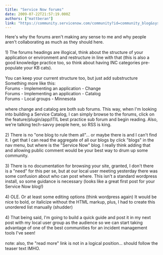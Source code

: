 ```yaml
---
title: "Service Now forums"
date: 2009-07-22T21:57:19.000Z
authors: ["mattberan"]
link: "https://community.servicenow.com/community?id=community_blog&sys_id=159c2ee1dbd0dbc01dcaf3231f961926"
---
```

<p>Here's why the forums aren't making any sense to me and why people aren't collaborating as much as they should here.<br /><br />1) The forums headings are illogical, think about the structure of your application or environment and restructure in line with that (this is also a good knowledge practice too, so think about having INC categories pre-populate your KB cats).<br /><br />You can keep your current structure too, but just add substructure Something more like this:<br />Forums - Implementing an application - Change<br />Forums - Implementing an application - Catalog<br />Forums - Local groups - Minnesota<br /><br />where change and catalog are both sub forums. This way, when I'm looking into building a Service Catalog, I can simply browse to the forums, click on the feature/plugin/app/ITIL best practice sub forum and begin reading. Also, we're talking tech-savvy people here, so RSS is king.<br /><br />2) There is no "one blog to rule them all"... or maybe there is and I can't find it. I get that I can read the aggregate of all our blogs by click "blogs" in the nav menu, but where is the "Service Now" blog. I really think adding that and allowing public comment would be your best way to drum up some community.<br /><br />3) There is no documentation for browsing your site, granted, I don't there is a "need" for this per se, but at our local user meeting yesterday there was some confusion about who can post where. This isn't a standard wordpress install, so some guidance is necessary (looks like a great first post for your Service Now blog!)<br /><br />4) OLE. Or at least some editing options (think wordpress again) It would be nice to bold, or italicize without the HTML markup, plus, I had to create this unordered list manually (shudder)<br /><br />4) That being said, I'm going to build a quick guide and post it in my next post with my local user group as the audience so we can start taking advantage of one of the best communities for an incident management tools I've seen!<br /><br />note: also, the "read more" link is not in a logical position... should follow the teaser text IMHO.</p>